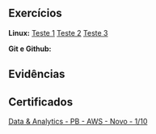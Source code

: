 ## Exercícios 
**Linux:**  [Teste 1](exercicios/Teste1.txt) [Teste 2](exercicios/Teste2.txt) [Teste 3](exercicios/Teste3.txt)
  
**Git e Github:** 
  
## Evidências  

## Certificados  
[Data & Analytics - PB - AWS - Novo - 1/10](certificados/DA-PB-AWS-Novo-1-10-certficate.jpg)


